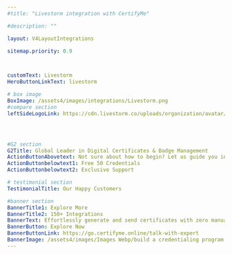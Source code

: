 ```yaml
---
#title: "Livestorm integration with CertifyMe"

#description: ""

layout: V4LayoutIntegrations

sitemap.priority: 0.9



customText: Livestorm
HeroButtonLinkText: livestorm

# box image
BoxImage: /assets4/images/integrations/Livestorm.png
#compare section
leftSideLogoLink: https://cdn.livestorm.co/uploads/organization/avatar/61ec6e9f-8953-49ce-bf8f-865172120592/a67e33ba-10e3-4c3a-9d96-b667d3237308.png?v=1678184380




#G2 section
G2Title: Global Leader in Digital Certificates & Badge Management
ActionButtonAbovetext: Not sure about how to begin? Let us guide you in the right direction!
ActionButtonbelowtext1: Free 50 Credentials
ActionButtonbelowtext2: Exclusive Support

# testimonial section
TestimonialTitle: Our Happy Customers   

#banner section
BannerTitle1: Explore More
BannerTitle2: 150+ Integrations
BannerText: Effortlessly generate and send certificates with zero manual intervention using the most advanced digital credential management software of 2023.
BannerButton: Explore Now
BannerButtonLink: https://go.certifyme.online/talk-with-expert
BannerImage: /assets4/images/Images Webp/build a credentialing program.webp
---
```


